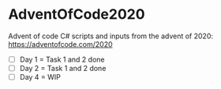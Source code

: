 # AdventOfCode2020

Advent of code C# scripts and inputs from the advent of 2020: https://adventofcode.com/2020

- [ ] Day 1 = Task 1 and 2 done
- [ ] Day 2 = Task 1 and 2 done
- [ ] Day 4 = WIP
